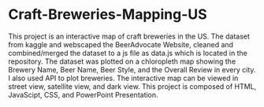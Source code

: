 # Craft-Breweries-Mapping-US

This project is an interactive map of craft breweries in the US. The dataset from kaggle and webscaped the BeerAdvocate Website, cleaned and combined/merged the dataset to a js file as data.js which is located in the repository. The dataset was plotted on a chloropleth map showing the Brewery Name, Beer Name, Beer Style, and the Overall Review in every city. I also used API to plot breweries. The interactive map can be viewed in street view, satellite view, and dark view. This project is composed of HTML, JavaScipt, CSS, and PowerPoint Presentation. 
